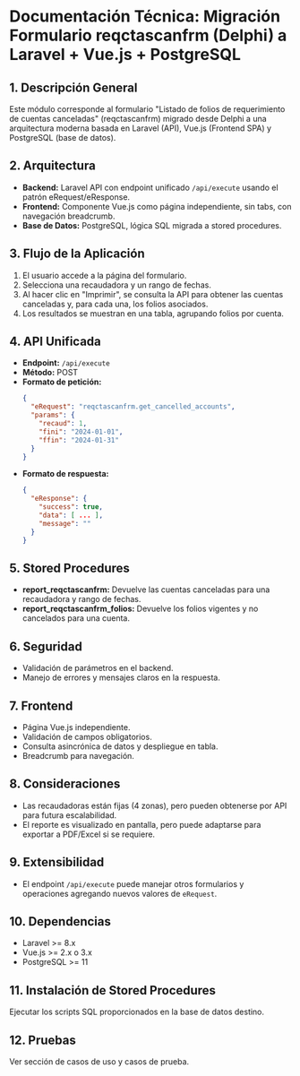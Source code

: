 # Documentación Técnica: Migración Formulario reqctascanfrm (Delphi) a Laravel + Vue.js + PostgreSQL

## 1. Descripción General
Este módulo corresponde al formulario "Listado de folios de requerimiento de cuentas canceladas" (reqctascanfrm) migrado desde Delphi a una arquitectura moderna basada en Laravel (API), Vue.js (Frontend SPA) y PostgreSQL (base de datos).

## 2. Arquitectura
- **Backend:** Laravel API con endpoint unificado `/api/execute` usando el patrón eRequest/eResponse.
- **Frontend:** Componente Vue.js como página independiente, sin tabs, con navegación breadcrumb.
- **Base de Datos:** PostgreSQL, lógica SQL migrada a stored procedures.

## 3. Flujo de la Aplicación
1. El usuario accede a la página del formulario.
2. Selecciona una recaudadora y un rango de fechas.
3. Al hacer clic en "Imprimir", se consulta la API para obtener las cuentas canceladas y, para cada una, los folios asociados.
4. Los resultados se muestran en una tabla, agrupando folios por cuenta.

## 4. API Unificada
- **Endpoint:** `/api/execute`
- **Método:** POST
- **Formato de petición:**
  ```json
  {
    "eRequest": "reqctascanfrm.get_cancelled_accounts",
    "params": {
      "recaud": 1,
      "fini": "2024-01-01",
      "ffin": "2024-01-31"
    }
  }
  ```
- **Formato de respuesta:**
  ```json
  {
    "eResponse": {
      "success": true,
      "data": [ ... ],
      "message": ""
    }
  }
  ```

## 5. Stored Procedures
- **report_reqctascanfrm:** Devuelve las cuentas canceladas para una recaudadora y rango de fechas.
- **report_reqctascanfrm_folios:** Devuelve los folios vigentes y no cancelados para una cuenta.

## 6. Seguridad
- Validación de parámetros en el backend.
- Manejo de errores y mensajes claros en la respuesta.

## 7. Frontend
- Página Vue.js independiente.
- Validación de campos obligatorios.
- Consulta asincrónica de datos y despliegue en tabla.
- Breadcrumb para navegación.

## 8. Consideraciones
- Las recaudadoras están fijas (4 zonas), pero pueden obtenerse por API para futura escalabilidad.
- El reporte es visualizado en pantalla, pero puede adaptarse para exportar a PDF/Excel si se requiere.

## 9. Extensibilidad
- El endpoint `/api/execute` puede manejar otros formularios y operaciones agregando nuevos valores de `eRequest`.

## 10. Dependencias
- Laravel >= 8.x
- Vue.js >= 2.x o 3.x
- PostgreSQL >= 11

## 11. Instalación de Stored Procedures
Ejecutar los scripts SQL proporcionados en la base de datos destino.

## 12. Pruebas
Ver sección de casos de uso y casos de prueba.

